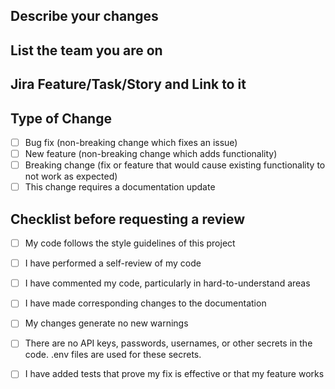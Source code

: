## Describe your changes

## List the team you are on

## Jira Feature/Task/Story and Link to it

## Type of Change
- [ ] Bug fix (non-breaking change which fixes an issue)
- [ ] New feature (non-breaking change which adds functionality)
- [ ] Breaking change (fix or feature that would cause existing functionality to not work as expected)
- [ ] This change requires a documentation update

## Checklist before requesting a review
- [ ] My code follows the style guidelines of this project
- [ ] I have performed a self-review of my code
- [ ] I have commented my code, particularly in hard-to-understand areas
- [ ] I have made corresponding changes to the documentation
- [ ] My changes generate no new warnings
- [ ] There are no API keys, passwords, usernames, or other secrets in the code. .env files are used for these secrets.
- [ ] I have added tests that prove my fix is effective or that my feature works

